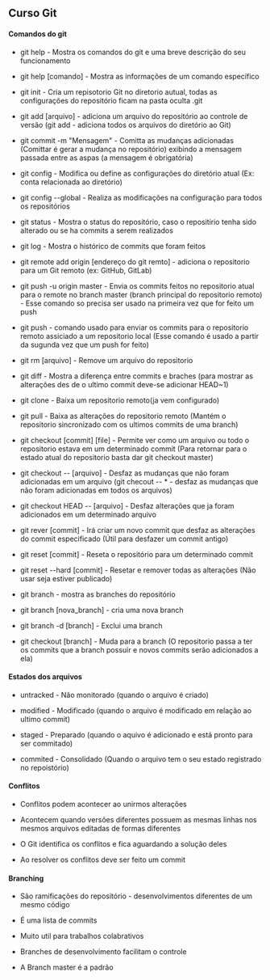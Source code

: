 ## Curso Git 

#### Comandos do git

* git help - Mostra os comandos do git e uma breve descrição do seu funcionamento

* git help [comando] - Mostra as informações de um comando específico 

* git init - Cria um repisotorio Git no diretorio autual, todas as configurações do repositório ficam na pasta oculta .git

* git add [arquivo] - adiciona um arquivo do repositório ao controle de versão (git add - adiciona todos os arquivos do diretório ao Git)

* git commit -m "Mensagem" - Comitta as mudanças adicionadas (Comittar é gerar a mudança no repositório) exibindo a mensagem passada entre as aspas (a mensagem é obrigatória)

* git config - Modifica ou define as configurações do diretório atual (Ex: conta relacionada ao diretório)

* git config --global - Realiza as modificações na configuração para todos os repositórios

* git status - Mostra o status do repositório, caso o repositirio tenha sido alterado ou se ha commits a serem realizados

* git log - Mostra o histórico de commits que foram feitos

* git remote add origin [endereço do git remto] - adiciona o repositorio para um Git remoto (ex: GitHub, GitLab)

* git push -u origin master - Envia os commits feitos no repositorio atual para o remote no branch master (branch principal do repositorio remoto) - Esse comando so precisa ser usado na primeira vez que for feito um push

* git push - comando usado para enviar os commits para o repositorio remoto assiciado a um repositorio local (Esse comando é usado a partir da sugunda vez que um push for feito) 

* git rm [arquivo] - Remove um arquivo do repositorio

* git diff - Mostra a diferença entre commits e braches (para mostrar as alterações des de o ultimo commit deve-se adicionar HEAD~1)

* git clone - Baixa um repositorio remoto(ja vem configurado)

* git pull - Baixa as alterações do repositorio remoto (Mantém o repositorio sincronizado com os ultimos commits de uma branch)

* git checkout [commit] [file] - Permite ver como um arquivo ou todo o repositorio estava em um determinado commit (Para retornar para o estado atual do repositorio basta dar git checkout master)

* git checkout -- [arquivo] - Desfaz as mudanças que não foram adicionadas em um arquivo (git checout -- * - desfaz as mudanças que não foram adicionadas em todos os arquivos)

* git checkout HEAD -- [arquivo] - Desfaz alterações que ja foram adicionados em um determinado arquivo

* git rever [commit] - Irá criar um novo commit que desfaz as alterações do commit especificado (Útil para desfazer um commit antigo)

* git reset [commit] - Reseta o repositório para um determinado commit

* git reset --hard [commit] - Resetar e remover todas as alterações (Não usar seja estiver publicado)

* git branch  - mostra as branches do repositório

* git branch [nova_branch] - cria uma nova branch

* git branch -d [branch] - Exclui uma branch

* git checkout [branch] - Muda para a branch (O repositorio passa a ter os commits que a branch possuir e novos commits serão adicionados a ela)

#### Estados dos arquivos

* untracked - Não monitorado (quando o arquivo é criado)

* modified - Modificado (quando o arquivo é modificado em relação ao ultimo commit)

* staged - Preparado (quando o aquivo é adicionado e está pronto para ser commitado)

* commited - Consolidado (Quando o arquivo tem o seu estado registrado no repoistório)

#### Conflitos

* Conflitos podem acontecer ao unirmos alterações

* Acontecem quando versões diferentes possuem as mesmas linhas nos mesmos arquivos editadas de formas diferentes

* O Git identifica os conflitos e fica aguardando a solução deles

* Ao resolver os conflitos deve ser feito um commit

#### Branching

* São ramificações do repositório - desenvolvimentos diferentes de um mesmo código

* É uma lista de commits

* Muito util para trabalhos colabrativos

* Branches de desenvolvimento facilitam o controle

* A Branch master é a padrão



